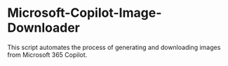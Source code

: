 # Microsoft-Copilot-Image-Downloader
This script automates the process of generating and downloading images from Microsoft 365 Copilot.
